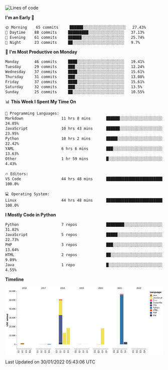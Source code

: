 <!--START_SECTION:waka-->
![Lines of code](https://img.shields.io/badge/From%20Hello%20World%20I%27ve%20Written-162%20Thousand%20lines%20of%20code-blue)

**I'm an Early 🐤** 

```text
🌞 Morning    65 commits     ██████░░░░░░░░░░░░░░░░░░░   27.43% 
🌆 Daytime    88 commits     █████████░░░░░░░░░░░░░░░░   37.13% 
🌃 Evening    61 commits     ██████░░░░░░░░░░░░░░░░░░░   25.74% 
🌙 Night      23 commits     ██░░░░░░░░░░░░░░░░░░░░░░░   9.7%

```
📅 **I'm Most Productive on Monday** 

```text
Monday       46 commits     ████░░░░░░░░░░░░░░░░░░░░░   19.41% 
Tuesday      29 commits     ███░░░░░░░░░░░░░░░░░░░░░░   12.24% 
Wednesday    37 commits     ████░░░░░░░░░░░░░░░░░░░░░   15.61% 
Thursday     31 commits     ███░░░░░░░░░░░░░░░░░░░░░░   13.08% 
Friday       37 commits     ████░░░░░░░░░░░░░░░░░░░░░   15.61% 
Saturday     32 commits     ███░░░░░░░░░░░░░░░░░░░░░░   13.5% 
Sunday       25 commits     ██░░░░░░░░░░░░░░░░░░░░░░░   10.55%

```


📊 **This Week I Spent My Time On** 

```text
💬 Programming Languages: 
Markdown                 11 hrs 8 mins       ██████░░░░░░░░░░░░░░░░░░░   24.85% 
JavaScript               10 hrs 43 mins      ██████░░░░░░░░░░░░░░░░░░░   23.95% 
Python                   10 hrs 2 mins       █████░░░░░░░░░░░░░░░░░░░░   22.42% 
YAML                     6 hrs 6 mins        ███░░░░░░░░░░░░░░░░░░░░░░   13.63% 
Other                    1 hr 59 mins        █░░░░░░░░░░░░░░░░░░░░░░░░   4.43%

🔥 Editors: 
VS Code                  44 hrs 48 mins      █████████████████████████   100.0%

💻 Operating System: 
Linux                    44 hrs 48 mins      █████████████████████████   100.0%

```

**I Mostly Code in Python** 

```text
Python                   7 repos             ████████░░░░░░░░░░░░░░░░░   31.82% 
JavaScript               5 repos             █████░░░░░░░░░░░░░░░░░░░░   22.73% 
PHP                      3 repos             ███░░░░░░░░░░░░░░░░░░░░░░   13.64% 
HTML                     2 repos             ██░░░░░░░░░░░░░░░░░░░░░░░   9.09% 
Java                     1 repo              █░░░░░░░░░░░░░░░░░░░░░░░░   4.55%

```


**Timeline**

![Chart not found](https://raw.githubusercontent.com/telesoho/telesoho/master/charts/bar_graph.png) 


 Last Updated on 30/01/2022 05:43:06 UTC
<!--END_SECTION:waka-->


<!--
**telesoho/telesoho** is a ✨ _special_ ✨ repository because its `README.md` (this file) appears on your GitHub profile.

Here are some ideas to get you started:

- 🔭 I’m currently working on ...
- 🌱 I’m currently learning ...
- 👯 I’m looking to collaborate on ...
- 🤔 I’m looking for help with ...
- 💬 Ask me about ...
- 📫 How to reach me: ...
- 😄 Pronouns: ...
- ⚡ Fun fact: ...
-->
